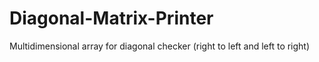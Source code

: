 # Diagonal-Matrix-Printer
Multidimensional array for diagonal checker (right to left and left to right)
